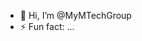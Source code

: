 - 👋 Hi, I’m @MyMTechGroup
- ⚡ Fun fact: ...

<!---
MyMTechGroup/MyMTechGroup is a ✨ special ✨ repository because its `README.md` (this file) appears on your GitHub profile.
You can click the Preview link to take a look at your changes.
--->
